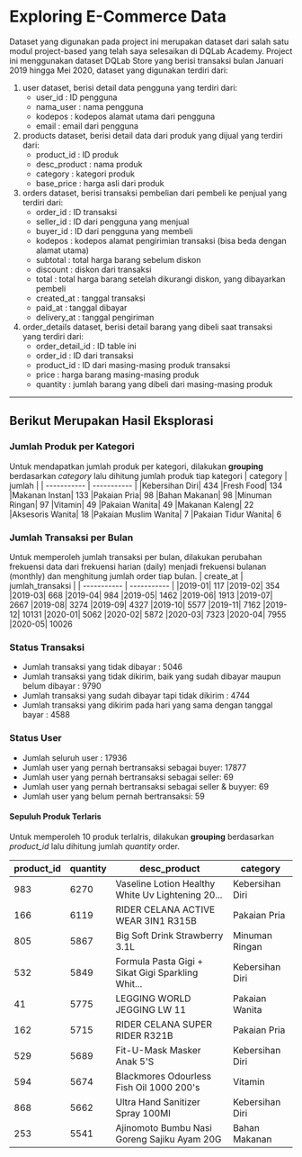 # Exploring E-Commerce Data

Dataset yang digunakan pada project ini merupakan dataset dari salah satu modul project-based yang telah saya selesaikan di DQLab Academy. Project ini menggunakan dataset DQLab Store yang berisi transaksi bulan Januari 2019 hingga Mei 2020, dataset yang digunakan terdiri dari:
1.  user dataset, berisi detail data pengguna yang terdiri dari:
	* user_id : ID pengguna
	* nama_user : nama pengguna
	* kodepos : kodepos alamat utama dari pengguna
	* email : email dari pengguna
2. products dataset, berisi detail data dari produk yang dijual yang terdiri dari:
	* product_id : ID produk
	* desc_product : nama produk
	* category : kategori produk
	* base_price : harga asli dari produk
3. orders dataset, berisi transaksi pembelian dari pembeli ke penjual yang terdiri dari:
	* order_id : ID transaksi
	* seller_id : ID dari pengguna yang menjual
	* buyer_id : ID dari pengguna yang membeli
	* kodepos : kodepos alamat pengirimian transaksi (bisa beda dengan alamat utama)
	* subtotal : total harga barang sebelum diskon
	* discount : diskon dari transaksi
	* total : total harga barang setelah dikurangi diskon, yang dibayarkan pembeli
	* created_at : tanggal transaksi
	* paid_at : tanggal dibayar
	* delivery_at : tanggal pengiriman
4. order_details dataset, berisi detail barang yang dibeli saat transaksi yang terdiri dari:
	* order_detail_id : ID table ini
	* order_id : ID dari transaksi
	* product_id : ID dari masing-masing produk transaksi
	* price : harga barang masing-masing produk
	* quantity : jumlah barang yang dibeli dari masing-masing produk
---
## Berikut Merupakan Hasil Eksplorasi
### Jumlah Produk per Kategori 
Untuk mendapatkan jumlah produk per kategori, dilakukan **grouping** berdasarkan *category* lalu dihitung jumlah produk tiap kategori
| category | jumlah |
| ----------- | ----------- |
|Kebersihan Diri|          434
|Fresh Food|               134
|Makanan Instan|           133
|Pakaian Pria|              98
|Bahan Makanan|             98
|Minuman Ringan|            97
|Vitamin|                   49
|Pakaian Wanita|            49
|Makanan Kaleng|            22
|Aksesoris Wanita|          18
|Pakaian Muslim Wanita|      7
|Pakaian Tidur Wanita|       6

### Jumlah Transaksi per Bulan
Untuk memperoleh jumlah transaksi per bulan, dilakukan perubahan frekuensi data dari frekuensi harian (daily) menjadi frekuensi bulanan (monthly) dan menghitung jumlah order tiap bulan.
 | create_at | jumlah_transaksi |
 | ----------- | ----------- |
|2019-01|      117
|2019-02|      354
|2019-03|      668
|2019-04|      984
|2019-05|     1462
|2019-06|     1913
|2019-07|     2667
|2019-08|     3274
|2019-09|     4327
|2019-10|     5577
|2019-11|     7162
|2019-12|    10131
|2020-01|     5062
|2020-02|     5872
|2020-03|     7323
|2020-04|    7955
|2020-05|    10026

### Status Transaksi
* Jumlah transaksi yang tidak dibayar : 5046
* Jumlah transaksi yang tidak dikirim, baik yang sudah dibayar maupun belum dibayar : 9790
* Jumlah transaksi yang sudah dibayar tapi tidak dikirim : 4744
* Jumlah transaksi yang dikirim pada hari yang sama dengan tanggal bayar : 4588

### Status User
* Jumlah seluruh user : 17936
* Jumlah user yang pernah bertransaksi sebagai buyer:  17877
* Jumlah user yang pernah bertransaksi sebagai seller:  69
* Jumlah user yang pernah bertransaksi sebagai seller & buyyer:  69
* Jumlah user yang belum pernah bertransaksi:  59

#### Sepuluh Produk Terlaris
Untuk memperoleh 10 produk terlalris, dilakukan **grouping** berdasarkan *product_id* lalu dihitung jumlah *quantity* order.

|product_id|	quantity|	desc_product|	category|
| ----------- | ----------- | ----------- | ----------- |
|983|	6270|	Vaseline Lotion Healthy White Uv Lightening 20...|	Kebersihan Diri
|166|	6119|	RIDER CELANA ACTIVE WEAR 3IN1 R315B|	Pakaian Pria
|805|	5867|	Big Soft Drink Strawberry 3.1L|	Minuman Ringan
|532|	5849|	Formula Pasta Gigi + Sikat Gigi Sparkling Whit...|	Kebersihan Diri
|41|	5775|	LEGGING WORLD JEGGING LW 11|	Pakaian Wanita
|162|	5715|	RIDER CELANA SUPER RIDER R321B|	Pakaian Pria
|529|	5689|	Fit-U-Mask Masker Anak 5'S|	Kebersihan Diri
|594|	5674|	Blackmores Odourless Fish Oil 1000 200's|	Vitamin
|868|	5662|	Ultra Hand Sanitizer Spray 100Ml|	Kebersihan Diri
|253|	5541|	Ajinomoto Bumbu Nasi Goreng Sajiku Ayam 20G|	Bahan Makanan

